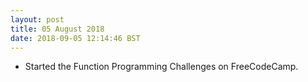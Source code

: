 ```yaml
---
layout: post
title: 05 August 2018 
date: 2018-09-05 12:14:46 BST
---
```

+ Started the Function Programming Challenges on FreeCodeCamp.

